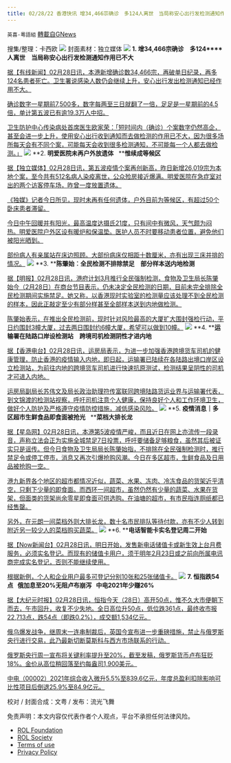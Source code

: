 ```yaml
---
title: 02/28/22 香港快讯 增34,466宗确诊　多124人离世　当局称安心出行发检测通知作用已不大
---
```

`英喜-粵語組` [轉載自GNews](https://gnews.org/zh-hans/2081400/)

搜集/整理：卡西欧
![](https://assets.gnews.org/wp-content/uploads/2022/02/0228fenmian.jpg)
封面素材：独立媒体
![](https://assets.gnews.org/wp-content/uploads/2022/02/2022-02-28-1.png)
**1. ****增****34,466****宗确诊　多****124****人离世　当局称安心出行发检测通知作用已不大**

[据【有线新闻】02月28日讯，本港新增确诊数34,466宗，再破单日纪录，再多124名患者死亡。卫生署说感染人数仍会继续上升，安心出行发出检测通知已经作用不大。](http://cablenews.i-cable.com/ci/news/article/37/795164)

[确诊数字一星期前7,500多，数字每两至三日就翻了一倍，足足是一星期前的4.5倍，单计第五波已有逾19.3万人中招。](http://cablenews.i-cable.com/ci/news/article/37/795164)

[卫生防护中心传染病处首席医生欧家荣：「短时间内（确诊）个案数字仍然高企，甚至会进一步上升，使用安心出行收到通知而去做检测的作用已不大，因为很多场所每天会有不同个案，可能每天会收到很多检测通知，不可能每一个人都去做检测。」](http://cablenews.i-cable.com/ci/news/article/37/795164)
![](https://assets.gnews.org/wp-content/uploads/2022/02/2022-02-28-2.png)
**2. ****明爱医院未再户外放遗体****   ****惟续成等候区**

[据【独立媒体】02月28日讯，第五波疫情个案再创新高，昨日新增26,019宗为本地个案，至今共有512名病人染疫离世，公众殓房接近爆满。明爱医院在急症室对出的两个访客停车场，昨曾一度放置遗体。](https://www.inmediahk.net/node/政經/明愛醫院未再戶外放遺體-惟續成等候區)

[《独媒》记者今日所见，现时未再有任何遗体，户外目前为等候区，有超过50个卧床患者滞留。](https://www.inmediahk.net/node/政經/明愛醫院未再戶外放遺體-惟續成等候區)

[今日中午回暖并有阳光，最高温度达摄氏21度，只有间中有微风，天气颇为闷热。明爱医院户外区设有暖炉和保温垫。医护人员不时要移动患者位置，避免他们被阳光晒到。](https://www.inmediahk.net/node/政經/明愛醫院未再戶外放遺體-惟續成等候區)

[部份病人有亲属站在床边照顾。大部份病床仅相距十数厘米，亦有出现三床并排的情况。](https://www.inmediahk.net/node/政經/明愛醫院未再戶外放遺體-惟續成等候區)
![](https://assets.gnews.org/wp-content/uploads/2022/02/2022-02-28-3.png)
**3. ****陈肇始︰全民检测不排除禁足　部分样本送内地检测**

[据【明报】02月28日讯，港府计划3月推行全民强制检测，食物及卫生局长陈肇始今（2月28日）在商台节目表示，仍未决定全民检测的日期，目前未完全排除全民检测期间实施禁足。她又称，以香港现时实验室的检测量应该处理不到全民检测的样本，因此正敲定至少有部分样甚至全部样本送到内地做检测。](https://news.mingpao.com/ins/港聞/article/20220228/s00001/1646022796080/新冠疫情-陳肇始-全民檢測不排除禁足-部分樣本送內地檢測)

[陈肇始表示，在推出全民检测前，现时针对风险最高的大厦扩大围封强检行动，平日约围封3幢大厦，过去两日围封约6幢大厦，希望可以做到10幢。](https://news.mingpao.com/ins/港聞/article/20220228/s00001/1646022796080/新冠疫情-陳肇始-全民檢測不排除禁足-部分樣本送內地檢測)
![](https://assets.gnews.org/wp-content/uploads/2022/02/2022-02-28-4.png)
**4. ****运输署在陆路口岸设检测站　跨境司机检测阴性才进内地**

[据【香港电台】02月28日讯，运房局表示，为进一步加强香港跨境货车司机的健康管理，防止香港的疫情输入内地，即日起，运输署已陆续在各陆路出境口岸区设立检测站，为前往内地的跨境货车司机进行快速抗原测试，检测结果呈阴性的司机才可进入内地。](https://news.rthk.hk/rthk/ch/component/k2/1636292-20220228.htm)

[运房局副局长苏伟文及局长政治助理符传富联同跨境陆路货运业界与运输署代表，到文锦渡的检测站视察，呼吁司机注意个人健康，保持良好个人和工作环境卫生，做好个人防护及严格遵守疫情防控措施，减低感染风险。](https://news.rthk.hk/rthk/ch/component/k2/1636292-20220228.htm)
![](https://assets.gnews.org/wp-content/uploads/2022/02/2022-02-28-5.png)
**5. ****疫情消息｜多区超市生鲜食品即食面被抢光****   ****菜档大排长龙**

[据【星岛网】02月28日讯，本港第5波疫情严峻，而且近日在网上亦流传一段录音，声称立法会正为实施全城禁足7日投票，呼吁要储备足够粮食，虽然其后被证实只是谣传。但今日食物及卫生局局长陈肇始指，不排除在全民强制检测时，推行禁足令或停工停市，消息又再次引爆抢购风潮。今日在多区超市，生鲜食品及日用品被抢购一空。](https://std.stheadline.com/realtime/article/1813394/即時-港聞-疫情消息-多區超市生鮮食品即食麵被搶光-菜檔大排長龍)

[港九新界各个地区的超市都情况近似，蔬菜、水果、冻肉、冷冻食品的货架近乎清空，只剩下少量的即食面。而西环一间超市，虽然仍然有少量的蔬菜、水果在货架，但面类的货架尚余零星即食面可供选购。在油塘的超市，有市民指连厕纸都已经售罄。](https://std.stheadline.com/realtime/article/1813394/即時-港聞-疫情消息-多區超市生鮮食品即食麵被搶光-菜檔大排長龍)

[另外，在元朗一间菜档外则大排长龙，数十名市民排队等待付款，亦有不少人转到附近另一较少人的菜档购买蔬菜。](https://std.stheadline.com/realtime/article/1813394/即時-港聞-疫情消息-多區超市生鮮食品即食麵被搶光-菜檔大排長龍)
![](https://assets.gnews.org/wp-content/uploads/2022/02/2022-02-28-6.png)
**6. ****电话智能卡实名登记周二开始**

[据【Now新闻台】02月28日讯，明日开始，发售新电话储值卡或新生效上台月费服务，必须实名登记。而现有的储值卡用户，须于明年2月23日或之前向所属电讯商完成实名登记，否则不能继续使用。](https://news.now.com/home/local/player?newsId=468005)

[根据新例，个人和企业用户最多可登记分别10张和25张储值卡。](https://news.now.com/home/local/player?newsId=468005)
![](https://assets.gnews.org/wp-content/uploads/2022/02/2022-02-28-7.png)
**7. ****恒指跌****54****点****   ****俄加息至****20%****无阻卢布崩泻****   ****中电****2021****年少赚****26%**

[据【大纪元时报】02月28日讯，恒指今天（28日）高开50点，惟不久大市便朝下而去，午市回升，收复不少失地。全日高位升50点，低位跌361点，最终收市报22,713点，跌54点（即跌0.2%），成交额1,534亿元。](https://hk.epochtimes.com/news/2022-02-28/50086540)

[俄乌爆发战争，继周末一连串制裁后，英国今宣布进一步重磅措施，禁止与俄罗斯央行进行交易，此乃最新切断莫斯科与西方市场联系的行动。](https://hk.epochtimes.com/news/2022-02-28/50086540)

[俄罗斯央行周一宣布将关键利率提升至20%，截至发稿，俄罗斯货币卢布狂贬18%。金价从高位稍回落至约每盎司1,900美元。](https://hk.epochtimes.com/news/2022-02-28/50086540)

[中电（00002）2021年综合收入微升5.5%至839.6亿元，年度总盈利扣除影响可比性项目后倒退25.9%至84.9亿元。](https://hk.epochtimes.com/news/2022-02-28/50086540)

校对 / 封面合成：文粤 / 发布：流光飞舞

 

免责声明：本文内容仅代表作者个人观点，平台不承担任何法律风险。

- [ROL Foundation](https://rolfoundation.org/)
- [ROL Society](https://rolsociety.org/)
- [Terms of use](https://gnews.org/terms-of-use-3/)
- [Privacy Policy](https://gnews.org/privacy-policy/)
